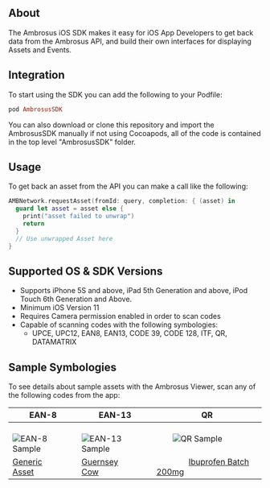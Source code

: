 ## About

The Ambrosus iOS SDK makes it easy for iOS App Developers to get back data from the Ambrosus API, and build their own interfaces for displaying Assets and Events.

## Integration

To start using the SDK you can add the following to your Podfile:

```ruby
pod AmbrosusSDK
```

You can also download or clone this repository and import the AmbrosusSDK manually if not using Cocoapods, all of the code is contained in the top level "AmbrosusSDK" folder.

## Usage

To get back an asset from the API you can make a call like the following:

```swift
AMBNetwork.requestAsset(fromId: query, completion: { (asset) in
  guard let asset = asset else {
    print("asset failed to unwrap")
    return
  }
  // Use unwrapped Asset here
}
```

## Supported OS & SDK Versions

* Supports iPhone 5S and above, iPad 5th Generation and above, iPod Touch 6th Generation and Above.
* Minimum iOS Version 11
* Requires Camera permission enabled in order to scan codes
* Capable of scanning codes with the following symbologies:
  * UPCE, UPC12, EAN8, EAN13, CODE 39, CODE 128, ITF, QR, DATAMATRIX

## Sample Symbologies

To see details about sample assets with the Ambrosus Viewer, scan any of the following codes from the app:

|   EAN-8   |   EAN-13   |     QR     |
| --------- | ---------------------------------- | ---------- |
| &emsp;&emsp;![EAN-8 Sample](https://i.imgur.com/m7QZIaS.png)   | &emsp;&emsp;![EAN-13 Sample](https://i.imgur.com/1HXwtPr.png) | &emsp;&emsp;![QR Sample](https://i.imgur.com/JfEUGo8.png)&emsp;&emsp;
|  <a href="https://gateway-test.ambrosus.com/events?data[type]=ambrosus.asset.identifier&data[identifiers.ean8]=96385074" target="_blank">Generic Asset</a>&emsp;  | <a href="https://gateway-test.ambrosus.com/events?data[type]=ambrosus.asset.identifier&data[identifiers.ean13]=6942507312009" target="_blank">Guernsey Cow</a>&emsp;&emsp; | &emsp;&emsp;&emsp;&emsp;<a href="https://gateway-test.ambrosus.com/assets/0x4c289b68b5bb1a098a4aa622b84d6f523e02fc9346a3a0a99efdfd8a96ba56df" target="_blank">Ibuprofen Batch 200mg</a>&emsp;&emsp;
